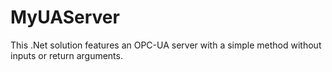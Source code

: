 # MyUAServer

This .Net solution features an OPC-UA server with a simple method without inputs or return arguments.
